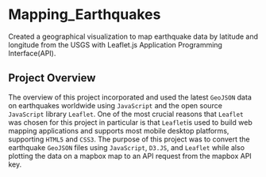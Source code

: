 # Mapping_Earthquakes
Created a geographical visualization to map earthquake data by latitude and longitude from the USGS with Leaflet.js Application Programming Interface(API). 

## Project Overview 
The overview of this project incorporated and used the latest `GeoJSON` data on earthquakes worldwide using `JavaScript` and the open source `JavaScript` library `Leaflet`. One of the most crucial reasons that `Leaflet` was chosen for this project in particular is that  `Leaflet`is used to build web mapping applications and supports most mobile desktop platforms, supporting `HTML5` and `CSS3`. The purpose of this project was to convert the earthquake `GeoJSON` files using `JavaScript`, `D3.JS`, and `Leaflet` while also plotting the data on a mapbox map to an API request from the mapbox API key. 

